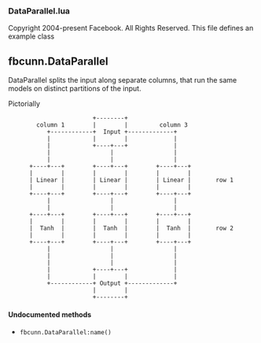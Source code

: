 

### DataParallel.lua ###

Copyright 2004-present Facebook. All Rights Reserved.
This file defines an example class

<a name="fbcunn.DataParallel.dok"></a>


## fbcunn.DataParallel ##


DataParallel splits the input along separate columns, that run the
same models on distinct partitions of the input.

Pictorially
```
                        +--------+
        column 1        |        |         column 3
           +------------+  Input +-------------+
           |            |        |             |
           |            +----+---+             |
           |                 |                 |
           |                 |                 |
      +----+---+        +----+---+        +----+---+
      |        |        |        |        |        |
      | Linear |        | Linear |        | Linear |       row 1
      |        |        |        |        |        |
      +----+---+        +----+---+        +----+---+
           |                 |                 |
           |                 |                 |
      +----+---+        +----+---+        +----+---+
      |        |        |        |        |        |
      |  Tanh  |        |  Tanh  |        |  Tanh  |       row 2
      |        |        |        |        |        |
      +----+---+        +----+---+        +----+---+
           |                 |                 |
           |                 |                 |
           |                 |                 |
           |            +----+---+             |
           |            |        |             |
           +------------+ Output +-------------+
                        |        |
                        +--------+
```



#### Undocumented methods ####

<a name="fbcunn.DataParallel:name"></a>
 * `fbcunn.DataParallel:name()`
